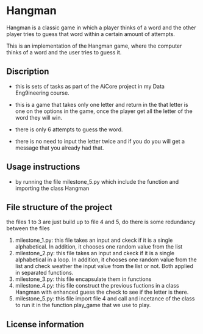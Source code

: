 # Hangman
Hangman is a classic game in which a player thinks of a word and the other player tries to guess that word within a certain amount of attempts.

This is an implementation of the Hangman game, where the computer thinks of a word and the user tries to guess it. 


## Discription

- this is sets of tasks as part of the AiCore project in my Data Eng9ineering course.

- this is a game that takes only one letter and return in the that letter is one on the options in the game, once the player get all the letter of the word they will win. 

- there is only 6 attempts to guess the word.

- there is no need to input the letter twice and if you do you will get a message that you already had that.


## Usage instructions

- by running the file milestone_5.py which include the function and importing the class Hangman

## File structure of the project

the files 1 to 3 are just build up to file 4 and 5, do there is some redundancy between the files

1. milestone_1.py: this file takes an input and ckeck if it is a single alphabetical. In addition, it chooses one random value from the list
1. milestone_2.py: this file takes an input and ckeck if it is a single alphabetical in a loop. In addition, it chooses one random value from the list and check weather the input value from the list or not. Both applied in separated functions.
1. milestone_3.py: this file encapsulate them in functions
1. milestone_4.py: this file construct the previous fuctions in a class Hangman with enhanced guess the check to see if the letter is there.
1. milestone_5.py: this file import file 4 and call and incetance of the class to run it in the function play_game that we use to play.


## License information

